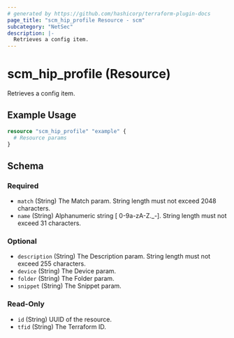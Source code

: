 ```yaml
---
# generated by https://github.com/hashicorp/terraform-plugin-docs
page_title: "scm_hip_profile Resource - scm"
subcategory: "NetSec"
description: |-
  Retrieves a config item.
---
```


# scm_hip_profile (Resource)

Retrieves a config item.

## Example Usage

```terraform
resource "scm_hip_profile" "example" {
  # Resource params
}
```

<!-- schema generated by tfplugindocs -->
## Schema

### Required

- `match` (String) The Match param. String length must not exceed 2048 characters.
- `name` (String) Alphanumeric string [ 0-9a-zA-Z._-]. String length must not exceed 31 characters.

### Optional

- `description` (String) The Description param. String length must not exceed 255 characters.
- `device` (String) The Device param.
- `folder` (String) The Folder param.
- `snippet` (String) The Snippet param.

### Read-Only

- `id` (String) UUID of the resource.
- `tfid` (String) The Terraform ID.
